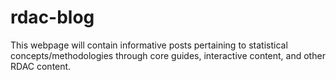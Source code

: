 # rdac-blog
This webpage will contain informative posts pertaining to statistical concepts/methodologies through core guides, interactive content, and other RDAC content. 
